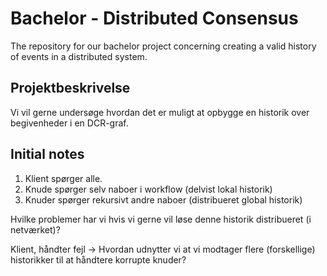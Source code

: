 # Bachelor - Distributed Consensus
The repository for our bachelor project concerning creating a valid history of events in a distributed system.

## Projektbeskrivelse

Vi vil gerne undersøge hvordan det er muligt at opbygge en historik over begivenheder i en DCR-graf.

## Initial notes
1. Klient spørger alle.
2. Knude spørger selv naboer i workflow (delvist lokal historik)
3. Knuder spørger rekursivt andre naboer (distribueret global historik)

Hvilke problemer har  vi hvis vi gerne vil løse denne historik distribueret (i netværket)?

Klient, håndter fejl -> Hvordan udnytter vi at vi modtager flere (forskellige) historikker til at håndtere korrupte knuder?
